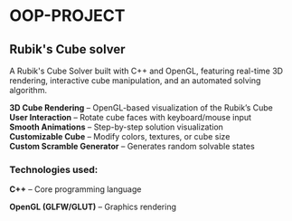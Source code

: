 # OOP-PROJECT
## Rubik's Cube solver

A Rubik's Cube Solver built with C++ and OpenGL, featuring real-time 3D rendering, interactive cube manipulation, and an automated solving algorithm.

**3D Cube Rendering** – OpenGL-based visualization of the Rubik’s Cube<br>
**User Interaction** – Rotate cube faces with keyboard/mouse input<br>
**Smooth Animations** – Step-by-step solution visualization<br>
**Customizable Cube** – Modify colors, textures, or cube size<br>
**Custom Scramble Generator** – Generates random solvable states<br>



### Technologies used:<br>
**C++** – Core programming language<br>

**OpenGL (GLFW/GLUT)** – Graphics rendering

